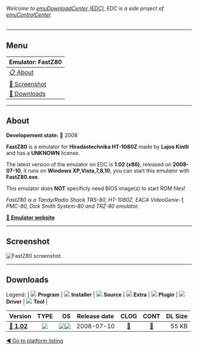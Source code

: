 ###### Welcome to [emuDownloadCenter (EDC)](https://github.com/PhoenixInteractiveNL/emuDownloadCenter/wiki/), EDC is a side project of [emuControlCenter](https://github.com/PhoenixInteractiveNL/emuControlCenter/wiki/)
***
## Menu
| **Emulator: FastZ80** |
|:---------|
| [:clipboard: About](#about) |
| [:sunrise: Screenshot](#screenshot) |
| [:floppy_disk: Downloads](#downloads) |
***
## About
**Developement state:** :red_circle: 2008

**FastZ80** is a emulator for **Híradástechnika HT-1080Z** made by **Lajos Kintli** and has a **UNKNOWN** license.

The latest version of the emulator on EDC is **1.02 (x86)**, released on **2008-07-10**, it runs on **Windows XP,Vista,7,8,10**, you can start this emulator with **FastZ80.exe**.

This emulator does **NOT** specificly need BIOS image(s) to start ROM files!

_FastZ80 is a Tandy/Radio Shack TRS-80, HT-1080Z, EACA VideoGenie-1, PMC-80, Dick Smith System-80 and TRZ-80 emulator._

[:link: **Emulator website**](http://ht.homeserver.hu/html/emulatorfastz80.html)
***
## Screenshot
![](https://raw.githubusercontent.com/PhoenixInteractiveNL/emuDownloadCenter/master/hooks/fastz80/emulator_screen_01.jpg "FastZ80 screenshot.")
***
## Downloads
Legend: | 
![](https://raw.githubusercontent.com/wiki/PhoenixInteractiveNL/emuDownloadCenter/images_misc/icon_program_24.png) **Program** | 
![](https://raw.githubusercontent.com/wiki/PhoenixInteractiveNL/emuDownloadCenter/images_misc/icon_installer_24.png) **Installer** | 
![](https://raw.githubusercontent.com/wiki/PhoenixInteractiveNL/emuDownloadCenter/images_misc/icon_source_code_24.png) **Source** | 
![](https://raw.githubusercontent.com/wiki/PhoenixInteractiveNL/emuDownloadCenter/images_misc/icon_extra_24.png) **Extra** | 
![](https://raw.githubusercontent.com/wiki/PhoenixInteractiveNL/emuDownloadCenter/images_misc/icon_plugin_24.png) **Plugin** | 
![](https://raw.githubusercontent.com/wiki/PhoenixInteractiveNL/emuDownloadCenter/images_misc/icon_driver_24.png) **Driver** | 
![](https://raw.githubusercontent.com/wiki/PhoenixInteractiveNL/emuDownloadCenter/images_misc/icon_tool_24.png) **Tool** | 
 
| Version | TYPE | OS | Release date | CLOG | CONT | DL Size |
|:--------|:----:|---:|:------------:|:----:|:----:|--------:|
| [:floppy_disk: **1.02**](https://github.com/PhoenixInteractiveNL/edc-repo0006/raw/master/fastz80/1.02.7z) | ![](https://raw.githubusercontent.com/wiki/PhoenixInteractiveNL/emuDownloadCenter/images_misc/icon_program_24.png) | ![](https://raw.githubusercontent.com/wiki/PhoenixInteractiveNL/emuDownloadCenter/images_misc/logo_windows_24.png)![](https://raw.githubusercontent.com/wiki/PhoenixInteractiveNL/emuDownloadCenter/images_misc/icon_32-bit_24.png) | 2008-07-10 | [:page_facing_up:](https://github.com/PhoenixInteractiveNL/edc-repo0006/blob/master/fastz80/1.02_changelog.txt) | [:mag_right:](https://github.com/PhoenixInteractiveNL/edc-repo0006/blob/master/fastz80/1.02_contents.txt) | 55 KB |

[:arrow_backward: Go to platform listing](https://github.com/PhoenixInteractiveNL/emuDownloadCenter/wiki/EDC-Platform-List)
